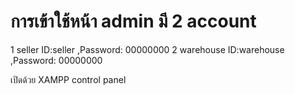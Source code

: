 # การเข้าใช้หน้า admin มี 2 account
1 seller    ID:seller ,Password: 00000000
2 warehouse    ID:warehouse ,Password: 00000000

เปิดด้วย XAMPP control panel